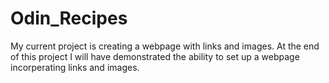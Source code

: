 # Odin_Recipes
My current project is creating a webpage with links and images. At the end of this project I will have demonstrated the ability to set up a webpage incorperating links and images.
